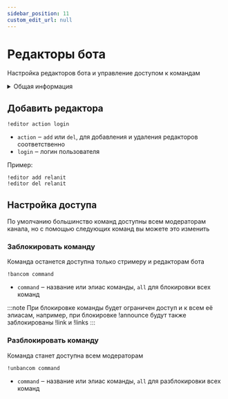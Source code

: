 ```yaml
---
sidebar_position: 11
custom_edit_url: null
---
```


# Редакторы бота

Настройка редакторов бота и управление доступом к командам

<details>
  <summary>Общая информация</summary>
  <ul>
    <li><b>Название:</b> editor</li>
    <li><b>Элиасы:</b> отсутствуют</li>
    <li><b>Кулдаун:</b> общий 5 секунд</li>
    <li><a href="https://github.com/Relanit/ModBoty/blob/master/ModBoty/cogs/editors.py"><b>Исходный код</b></a></li>
  </ul>
</details>

## Добавить редактора
`!editor action login`
- `action` ‒ `add` или `del`, для добавления и удаления редакторов соответственно
- `login` ‒ логин пользователя

Пример:

    !editor add relanit
    !editor del relanit

## Настройка доступа

По умолчанию большинство команд доступны всем модераторам канала, но с помощью следующих команд вы можете это изменить

### Заблокировать команду
Команда останется доступна только стримеру и редакторам бота

`!bancom command`
- `command` ‒ название или элиас команды, `all` для блокировки всех команд

:::note
При блокировке команды будет ограничен доступ и к всем её элиасам, например, при блокировке !announce будут также заблокированы !link и !links
:::

### Разблокировать команду
Команда станет доступна всем модераторам

`!unbancom command`
- `command` ‒ название или элиас команды, `all` для разблокировки всех команд